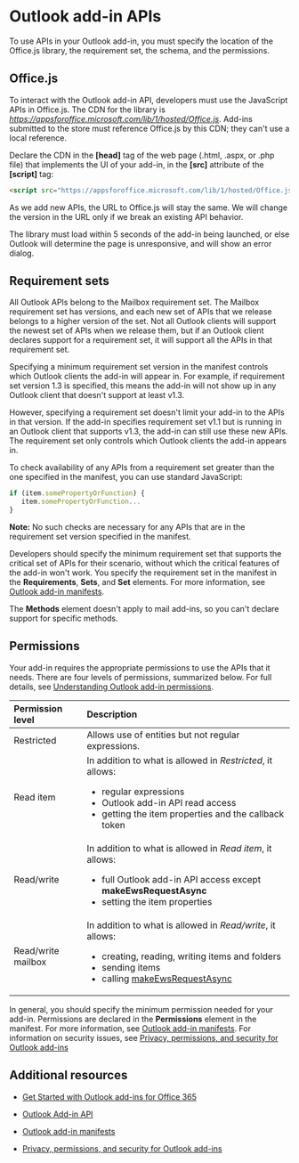 
# Outlook add-in APIs

To use APIs in your Outlook add-in, you must specify the location of the Office.js library, the requirement set, the schema, and the permissions.

## Office.js

To interact with the Outlook add-in API, developers must use the JavaScript APIs in Office.js. The CDN for the library is  _https://appsforoffice.microsoft.com/lib/1/hosted/Office.js_. Add-ins submitted to the store must reference Office.js by this CDN; they can't use a local reference. 

Declare the CDN in the **[head]** tag of the web page (.html, .aspx, or .php file) that implements the UI of your add-in, in the **[src]** attribute of the **[script]** tag:


```HTML
<script src="https://appsforoffice.microsoft.com/lib/1/hosted/Office.js" type="text/javascript"></script>
```

As we add new APIs, the URL to Office.js will stay the same. We will change the version in the URL only if we break an existing API behavior.

The library must load within 5 seconds of the add-in being launched, or else Outlook will determine the page is unresponsive, and will show an error dialog.


## Requirement sets

All Outlook APIs belong to the Mailbox requirement set. The Mailbox requirement set has versions, and each new set of APIs that we release belongs to a higher version of the set. Not all Outlook clients will support the newest set of APIs when we release them, but if an Outlook client declares support for a requirement set, it will support all the APIs in that requirement set. 

Specifying a minimum requirement set version in the manifest controls which Outlook clients the add-in will appear in. For example, if requirement set version 1.3 is specified, this means the add-in will not show up in any Outlook client that doesn't support at least v1.3. 

However, specifying a requirement set doesn't limit your add-in to the APIs in that version. If the add-in specifies requirement set v1.1 but is running in an Outlook client that supports v1.3, the add-in can still use these new APIs. The requirement set only controls which Outlook clients the add-in appears in.

To check availability of any APIs from a requirement set greater than the one specified in the manifest, you can use standard JavaScript:




```js
if (item.somePropertyOrFunction) {
   item.somePropertyOrFunction...  
}
```

**Note:** No such checks are necessary for any APIs that are in the requirement set version specified in the manifest.

Developers should specify the minimum requirement set that supports the critical set of APIs for their scenario, without which the critical features of the add-in won't work. You specify the requirement set in the manifest in the  **Requirements**, **Sets**, and **Set** elements. For more information, see [Outlook add-in manifests](../outlook/manifests/manifests.md).

The  **Methods** element doesn't apply to mail add-ins, so you can't declare support for specific methods.


## Permissions

Your add-in requires the appropriate permissions to use the APIs that it needs. There are four levels of permissions, summarized below. For full details, see [Understanding Outlook add-in permissions](../outlook/understanding-outlook-add-in-permissions.md).


|**Permission level**|**Description**|
|:-----|:-----|
|Restricted|Allows use of entities but not regular expressions.|
|Read item|In addition to what is allowed in  _Restricted_, it allows:<ul><li>regular expressions</li><li>Outlook add-in API read access</li><li>getting the item properties and the callback token</li></ul>|
|Read/write|In addition to what is allowed in  _Read item_, it allows:<ul><li>full Outlook add-in API access except <b>makeEwsRequestAsync</b></li><li>setting the item properties</li></ul>|
|Read/write mailbox|In addition to what is allowed in  _Read/write_, it allows:<ul><li>creating, reading, writing items and folders</li><li>sending items</li><li>calling [makeEwsRequestAsync](../../reference/outlook/Office.context.mailbox.md#makeewsrequestasyncdata-callback-usercontext)</li></ul>|
In general, you should specify the minimum permission needed for your add-in. Permissions are declared in the  **Permissions** element in the manifest. For more information, see [Outlook add-in manifests](../outlook/manifests/manifests.md). For information on security issues, see [Privacy, permissions, and security for Outlook add-ins](../outlook/../../docs/essentials/privacy-and-security.md)


## Additional resources



- [Get Started with Outlook add-ins for Office 365](https://dev.outlook.com/MailAppsGettingStarted/GetStarted.aspx)
    
- [Outlook Add-in API](../../reference/outlook/index.md)
    
- [Outlook add-in manifests](../outlook/manifests/manifests.md)
    
- [Privacy, permissions, and security for Outlook add-ins](../outlook/../../docs/essentials/privacy-and-security.md)
    

